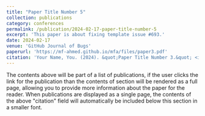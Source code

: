 ```yaml
---
title: "Paper Title Number 5"
collection: publications
category: conferences
permalink: /publication/2024-02-17-paper-title-number-5
excerpt: 'This paper is about fixing template issue #693.'
date: 2024-02-17
venue: 'GitHub Journal of Bugs'
paperurl: 'https://mf-ahmed.github.io/mfa/files/paper3.pdf'
citation: 'Your Name, You. (2024). &quot;Paper Title Number 3.&quot; <i>GitHub Journal of Bugs</i>. 1(3).'
---
```


The contents above will be part of a list of publications, if the user clicks the link for the publication than the contents of section will be rendered as a full page, allowing you to provide more information about the paper for the reader. When publications are displayed as a single page, the contents of the above "citation" field will automatically be included below this section in a smaller font.
